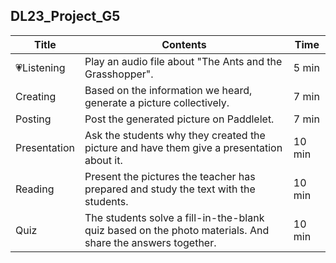 ## DL23_Project_G5

| Title | Contents |Time| 
|-----|-----------|----------|
|:heartpulse:Listening|Play an audio file about "The Ants and the Grasshopper".|5 min|
|Creating|Based on the information we heard, generate a picture collectively.|7 min|
|Posting|Post the generated picture on Paddlelet.|7 min|
|Presentation|Ask the students why they created the picture and have them give a presentation about it.|10 min|
|Reading|Present the pictures the teacher has prepared and study the text with the students.|10 min|
|Quiz|The students solve a fill-in-the-blank quiz based on the photo materials. And share the answers together.|10 min|
